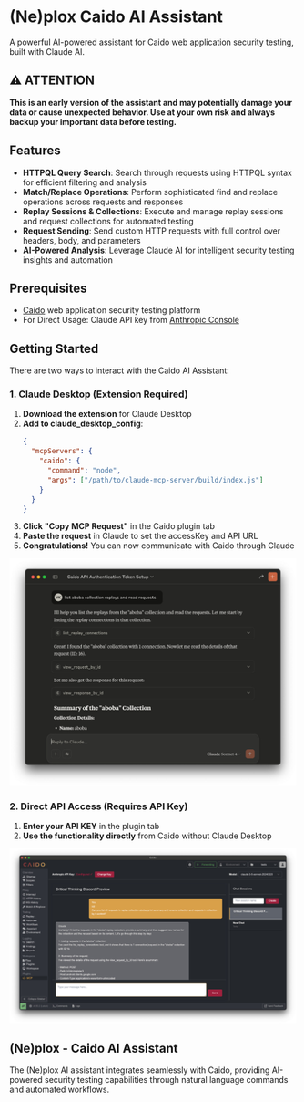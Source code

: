 # (Ne)plox Caido AI Assistant

A powerful AI-powered assistant for Caido web application security testing, built with Claude AI.

## ⚠️ ATTENTION

**This is an early version of the assistant and may potentially damage your data or cause unexpected behavior. Use at your own risk and always backup your important data before testing.**

## Features

- **HTTPQL Query Search**: Search through requests using HTTPQL syntax for efficient filtering and analysis
- **Match/Replace Operations**: Perform sophisticated find and replace operations across requests and responses
- **Replay Sessions & Collections**: Execute and manage replay sessions and request collections for automated testing
- **Request Sending**: Send custom HTTP requests with full control over headers, body, and parameters
- **AI-Powered Analysis**: Leverage Claude AI for intelligent security testing insights and automation

## Prerequisites

- [Caido](https://caido.io/) web application security testing platform
- For Direct Usage: Claude API key from [Anthropic Console](https://console.anthropic.com/settings/keys)

## Getting Started

There are two ways to interact with the Caido AI Assistant:

### 1. Claude Desktop (Extension Required)

1. **Download the extension** for Claude Desktop
2. **Add to claude_desktop_config**:
   ```json
   {
     "mcpServers": {
       "caido": {
         "command": "node",
         "args": ["/path/to/claude-mcp-server/build/index.js"]
       }
     }
   }
   ```
3. **Click "Copy MCP Request"** in the Caido plugin tab
4. **Paste the request** in Claude to set the accessKey and API URL
5. **Congratulations!** You can now communicate with Caido through Claude

![](./static/claude-desktop.jpg)

### 2. Direct API Access (Requires API Key)

1. **Enter your API KEY** in the plugin tab
2. **Use the functionality directly** from Caido without Claude Desktop

![](./static/claude-caido.png)

## (Ne)plox - Caido AI Assistant

The (Ne)plox AI assistant integrates seamlessly with Caido, providing AI-powered security testing capabilities through natural language commands and automated workflows.


